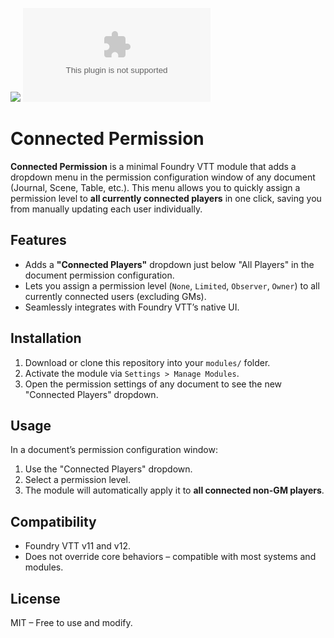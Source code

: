 ![](https://img.shields.io/badge/Foundry-v12-informational)
![Latest Release Download Count](https://img.shields.io/github/downloads/FBast/fvtt-module-connected-permission/releases/latest/download/connected-permission.zip)
# Connected Permission

**Connected Permission** is a minimal Foundry VTT module that adds a dropdown menu in the permission configuration window of any document (Journal, Scene, Table, etc.). This menu allows you to quickly assign a permission level to **all currently connected players** in one click, saving you from manually updating each user individually.

## Features

- Adds a **"Connected Players"** dropdown just below "All Players" in the document permission configuration.
- Lets you assign a permission level (`None`, `Limited`, `Observer`, `Owner`) to all currently connected users (excluding GMs).
- Seamlessly integrates with Foundry VTT’s native UI.

## Installation

1. Download or clone this repository into your `modules/` folder.
2. Activate the module via `Settings > Manage Modules`.
3. Open the permission settings of any document to see the new "Connected Players" dropdown.

## Usage

In a document’s permission configuration window:
1. Use the "Connected Players" dropdown.
2. Select a permission level.
3. The module will automatically apply it to **all connected non-GM players**.

## Compatibility

- Foundry VTT v11 and v12.
- Does not override core behaviors – compatible with most systems and modules.

## License

MIT – Free to use and modify.
